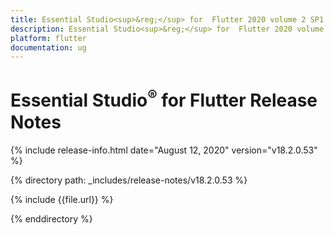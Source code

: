 ```yaml
---
title: Essential Studio<sup>&reg;</sup> for  Flutter 2020 volume 2 SP1 Release Notes  
description: Essential Studio<sup>&reg;</sup> for  Flutter 2020 volume 2 SP1 Release Notes  
platform: flutter
documentation: ug
---
```


# Essential Studio<sup>&reg;</sup> for  Flutter Release Notes  

{% include release-info.html date="August 12, 2020"  version="v18.2.0.53" %} 


{% directory path: _includes/release-notes/v18.2.0.53 %}

{% include {{file.url}} %}

{% enddirectory %}